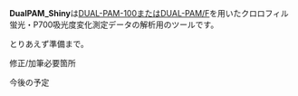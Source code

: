 **DualPAM_Shiny**は[DUAL-PAM-100またはDUAL-PAM/F](http://www.walz.com/products/chl_p700/dual-pam-100/introduction.html)を用いたクロロフィル蛍光・P700吸光度変化測定データの解析用のツールです。  

とりあえず準備まで。

修正/加筆必要箇所  

今後の予定
